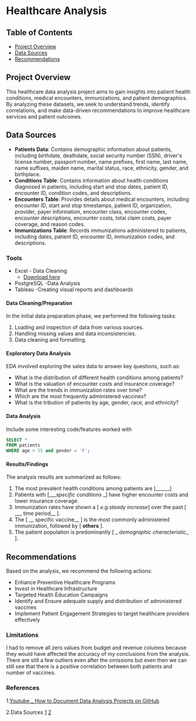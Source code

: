 # Healthcare Analysis

## Table of Contents
- [Project Overview](#project-overview)
- [Data Sources](#data-sources)
- [Recommendations](#recommendations)

## Project Overview
This healthcare data analysis project aims to gain insights into patient health conditions, medical encounters, immunizations, and patient demographics. By analyzing these datasets, we seek to understand trends, identify correlations, and make data-driven recommendations to improve healthcare services and patient outcomes.

## Data Sources
- **Patients Data**: Contains demographic information about patients, including birthdate, deathdate, social security number (SSN), driver's license number, passport number, name prefixes, first name, last name, name suffixes, maiden name, marital status, race, ethnicity, gender, and birthplace.
- **Conditions Table**: Contains information about health conditions diagnosed in patients, including start and stop dates, patient ID, encounter ID, condition codes, and descriptions.
- **Encounters Table**: Provides details about medical encounters, including encounter ID, start and stop timestamps, patient ID, organization, provider, payer information, encounter class, encounter codes, encounter descriptions, encounter costs, total claim costs, payer coverage, and reason codes.
- **Immunizations Table**: Records immunizations administered to patients, including dates, patient ID, encounter ID, immunization codes, and descriptions.
  
### Tools
- Excel - Data Cleaning
  - [Download here](https://www.microsoft.com/en-gb/microsoft-365/excel?ef_id=_k_Cj0KCQjw8J6wBhDXARIsAPo7QA8nXS_ysCK_668DYB5T2daBnpg6jIdmkI6VLwBY1lQPiqNEzDUVvrQaAo57EALw_wcB_k_&OCID=AIDcmmp20rgnjr_SEM__k_Cj0KCQjw8J6wBhDXARIsAPo7QA8nXS_ysCK_668DYB5T2daBnpg6jIdmkI6VLwBY1lQPiqNEzDUVvrQaAo57EALw_wcB_k_&gad_source=1&gclid=Cj0KCQjw8J6wBhDXARIsAPo7QA8nXS_ysCK_668DYB5T2daBnpg6jIdmkI6VLwBY1lQPiqNEzDUVvrQaAo57EALw_wcB)
- PostgreSQL -Data Analysis
- Tableau -Creating visual reports and dashboards


#### Data Cleaning/Preparation
In the initial data preparation phase, we performed the following tasks:
1. Loading and inspection of data from various sources.
2. Handling missing values and data inconsistencies.
3. Data cleaning and formatting.

#### Exploratory Data Analysis
EDA involved exploring the sales data to answer key questions, such as:
  - What is the distribution of different health conditions among patients?
  - What is the valuation of encounter costs and insurance coverage?
  - What are the trends in immunization rates over time?
  - Which are the most frequently administered vaccines?
  - What is the tribution of patients by age, gender, race, and ethnicity?

#### Data Analysis
Include some interesting code/features worked with

```SQL
SELECT *
FROM patients
WHERE age > 55 and gender = 'F';
```

#### Results/Findings
The analysis results are summarized as follows:
1. The most prevalent health conditions among patients are [______]
2. Patients with [____specific conditions_ _] have higher encounter costs and lower insurance coverage.
3. Immunization rates have shown a [  _e.g._steady increase__] over the past [ ___ time period__ ].
4. The [ __ specific vaccine__  ] is the most commonly administered immunization, followed by [ __others__ ].
5. The patient population is predominantly [ _ _demographic characteristic__  ].

## Recommendations
Based on the analysis, we recommend the following actions:

  - Enhance Preventive Healthcare Programs
  - Invest in Healthcare Infrastructure
  - Targeted Health Education Campaigns
  - Identify and Ensure adequate supply and distribution of administered vaccines 
  - Implement Patient Engagement Strategies to target healthcare providers effectively


### Limitations
I had to remove all zero values from budget and revenue columns because they would have affected the accuracy of my conclusions from the analysis. There are still a few outliers even after the omissions but even then we can still see that there is a positive correlation between both patients and number of vaccines.

### References
1.[Youtube _ How to Document Data Analysis Projects on GitHub](https://www.youtube.com/watch?v=0N9xekdKCwk)

2.Data Sources
  [1](https://click.convertkit-mail2.com/mvun2m3eomsps6kl2tmhe9m7lqq/25h2hoh20w4g2ot3/aHR0cHM6Ly9kb3dubG9hZC5maWxla2l0Y2RuLmNvbS9kL2ttRDNDcWVMTkZXTmltV0Z1R014bXQvNkwyUWRhUExUMndWYlZqYkxhWEhaVw==)
  [2](https://www.dropbox.com/scl/fi/914gq2qrej6enwwaoc5vp/encounters.txt?rlkey=uwc55hnx2d16kmcuvvampefkb&dl=0https://www.dropbox.com/scl/fi/914gq2qrej6enwwaoc5vp/encounters.txt?rlkey=uwc55hnx2d16kmcuvvampefkb&dl=0)
